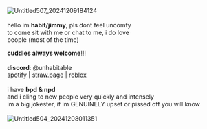 ![Untitled507_20241209184124](https://github.com/user-attachments/assets/ed475fe5-9a76-4d68-906e-546327dcded8)
<br />
<br />
hello im **habit/jimmy**, pls dont feel uncomfy
<br />to come sit with me or chat to me, i do love
<br />people (most of the time)

**cuddles always welcome**!!!
<br />
<br />
**discord**: @unhabitable
<br />
[spotify](https://open.spotify.com/user/31rkzc4linzxbsxayhxubhgmct54) | 
[straw.page](https://unhabitable.straw.page) | 
[roblox](https://www.roblox.com/users/2539845188/profile)
<br />
<br />
i have **bpd & npd**
<br />and i cling to new people very quickly and intensely
<br />im a big jokester, if im GENUINELY upset or pissed off you will know
<br />
<br />
![Untitled504_20241208011351](https://github.com/user-attachments/assets/baee59ad-5be8-4b5f-b1eb-f9ad172556e0) 

